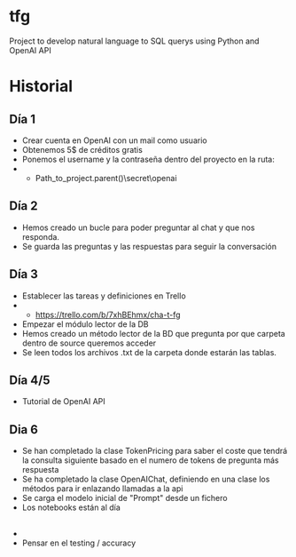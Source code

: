 # tfg
Project to develop natural language to SQL querys using Python and OpenAI API

# Historial 

## Día 1
- Crear cuenta en OpenAI con un mail como usuario
- Obtenemos 5$ de créditos gratis
- Ponemos el username y la contraseña dentro del proyecto en la ruta:
- - Path_to_project.parent()\secret\openai

## Día 2
- Hemos creado un bucle para poder preguntar al chat y que nos responda.
- Se guarda las preguntas y las respuestas para seguir la conversación

## Día 3
- Establecer las tareas y definiciones en Trello 
- - https://trello.com/b/7xhBEhmx/cha-t-fg
- Empezar el módulo lector de la DB 
- Hemos creado un método lector de la BD que pregunta por que carpeta dentro de source queremos acceder
- Se leen todos los archivos .txt de la carpeta donde estarán las tablas. 

## Día 4/5 
- Tutorial de OpenAI API 

## Dia 6
- Se han completado la clase TokenPricing para saber el coste que tendrá la consulta siguiente basado en el numero de tokens de pregunta más respuesta
- Se ha completado la clase OpenAIChat, definiendo en una clase los métodos para ir enlazando llamadas a la api 
- Se carga el modelo inicial de "Prompt" desde un fichero 
- Los notebooks están al día 


## 
- 
- Pensar en el testing / accuracy 
